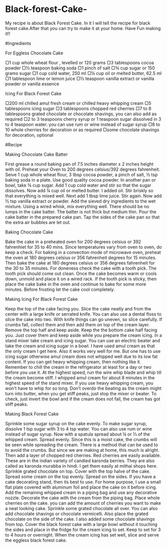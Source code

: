 # Black-forest-Cake-
My recipe is about Black  Forest Cake. In it I will tell the recipe for black forest cake.After that you can try to make it at your home. Have Fun making it!!


#Ingredients

For Eggless Chocolate Cake

▢1 cup whole wheat flour , levelled or 120 grams ▢3 tablespoons cocoa powder 
▢½ teaspoon baking soda 
▢1 pinch of salt
▢¾ cup sugar or 150 grams sugar 
▢1 cup cold water, 250 ml 
▢¼ cup oil or melted butter, 62.5 ml 
▢1 tablespoon lime or lemon juice
▢½ teaspoon vanilla extract or vanilla powder or vanilla essence

Icing For Black Forest Cake

▢200 ml chilled amul fresh cream or chilled heavy whipping cream 
▢5 tablespoons icing sugar 
▢3 tablespoons chopped red cherries
▢7 to 8 tablespoons grated chocolate or chocolate shavings, you can also add as required 
▢2 to 3 teaspoons cherry syrup or 1 teaspoon sugar dissolved in 3 to 4 teaspoon water. you can use rum or wine instead of sugar syrup ▢8 to 10 whole cherries for decoration or as required ▢some chocolate shavings for decoration, optional

#Recipe

Making Chocolate Cake Batter

First grease a round baking pan of 7.5 inches diameter x 2 inches height with oil. 
Preheat your Oven to 200 degrees celsius/392 degrees fahrenheit. Seive 1 cup whole wheat flour, 3 tbsp cocoa powder, a pinch of salt, ½ tsp baking soda in a plate.
Use good quality cocoa powder. 
In another pan or bowl, take ¾ cup sugar. Add 1 cup cold water and stir so that the sugar dissolves. Now add ¼ cup oil or melted butter. I added oil. Stir briskly so that everything is mixed well. Next add 1 tbsp lime juice. Stir again. Now add ½ tsp vanilla extract or powder.
Add the sieved dry ingredients to the wet mixture. Using a wired whisk, mix everything well.
There should be no lumps in the cake batter. The batter is not thick but medium thin. 
Pour the cake batter in the prepared cake pan. Tap the sides of the cake pan so that the extra air bubbles are let out.

Baking Chocolate Cake

Bake the cake in a preheated oven for 200 degrees celsius or 392 fahrenhiet for 35 to 40 mins. Since temperatures vary from oven to oven, do keep a check. 
For baking in a convection mode of microwave oven, preheat the oven at 180 degrees celsius or 356 fahrenheit degrees for 15 minutes.
Then bake the cake at 180 degrees celsius or 356 degrees fahrenheit for the 30 to 35 minutes. For doneness check the cake with a tooth pick.
The tooth pick should come out clean. Once the cake becomes warm or cools down, unmold and place it on a wired rack.
If the tooth pick is sticky, then place the cake bake in the oven and continue to bake for some more minutes. Before frosting let the cake cool completely.

Making Icing For Black Forest Cake

Keep the top of the cake facing you. Slice the cake neatly and from the center with a large knife or serrated knife.
You can also use a dental floss to slice the cake into two. With knife things can go uneven, so slice carefully. If crumbs fall, collect them and then add them on top of the cream layer. Remove the top half and keep aside. Keep the the bottom cake half facing you. 
Just cover them and keep aside while you prepare the cream icing. In a stand mixer take cream and icing sugar. You can use an electric beater and take the cream and icing sugar in a bowl. I have used amul cream as that the only cream I get here. Also it works very well for me.
But one has to use icing sugar otherwise amul cream does not whipped well due to its low fat content. 
If you can get heavy whipping cream, then nothing like it. Remember to chill the cream in the refrigerator at least for a day or two before you use it. 
At the highest speed, run the wire whip blade and whip till the cream become stiff. 
I whipped amul cream for about 8 minutes in the highest speed of the stand mixer.
If you use heavy whipping cream, you won't have to whip for so long. Don’t overdo the beating as the cream might turn into butter, when you get stiff peaks, just stop the mixer or beater. To check, just invert the bowl and if the cream does not fall, the cream has got stiff peaks.

Making Black Forest Cake

Sprinkle some sugar syrup on the cake evenly. To make sugar syrup, dissolve 1 tsp sugar with 3 to 4 tsp water. You can also use rum or wine instead of sugar syrup. Now with a spatula spread about ¼ or ⅓ of the whipped cream. Spread evenly. Since this is a moist cake, the crumbs will be seen while spreading the cream. There is a method that can be used to to avoid the crumbs. But since we are making at home, this much is alright. Then add a layer of chopped red cherries. Red cherries are easily available. These are in the indian variety of candied karonda berries. They are also called as karonda murabba in hindi. I get them easily at mithai shops here. Sprinkle grated chocolate on top. Cover with the top halve of the cake. Spread some cream on the top evenly. Spread on the sides. If you have a cake decorating stand, then its best to use. For home purpose, I use a small flat plate covered with aluminum foil and place the cake on it before icing. Add the remaining whipped cream in a piping bag and use any decorative nozzle. Decorate the cake with the cream from the piping bag. Place whole cherries on the cake. you can add the amount of cherries you want to make a neat looking cake. Sprinkle some grated chocolate all over. You can also add chocolate shavings or chocolate vermicelli. Also place the grated chocolate on the side of the cake. I also added some chocolate shavings from top. Cover the black forest cake with a large bowl without it touching the sides and place in the fridge for the cream icing to set. Keep to set for 3 to 4 hours or overnight. When the cream icing has set well, slice and serve the eggless black forest cake.




